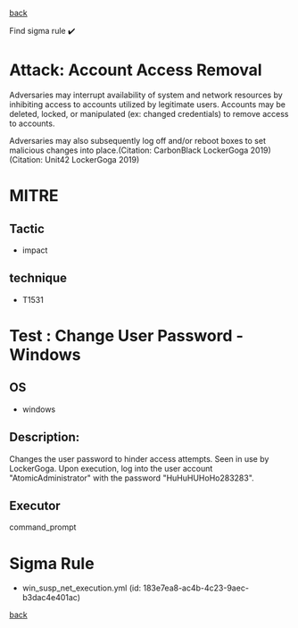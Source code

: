 
[back](../index.md)

Find sigma rule :heavy_check_mark: 

# Attack: Account Access Removal 

Adversaries may interrupt availability of system and network resources by inhibiting access to accounts utilized by legitimate users. Accounts may be deleted, locked, or manipulated (ex: changed credentials) to remove access to accounts.

Adversaries may also subsequently log off and/or reboot boxes to set malicious changes into place.(Citation: CarbonBlack LockerGoga 2019)(Citation: Unit42 LockerGoga 2019)

# MITRE
## Tactic
  - impact


## technique
  - T1531


# Test : Change User Password - Windows
## OS
  - windows


## Description:
Changes the user password to hinder access attempts. Seen in use by LockerGoga. Upon execution, log into the user account "AtomicAdministrator" with
the password "HuHuHUHoHo283283".


## Executor
command_prompt

# Sigma Rule
 - win_susp_net_execution.yml (id: 183e7ea8-ac4b-4c23-9aec-b3dac4e401ac)



[back](../index.md)
